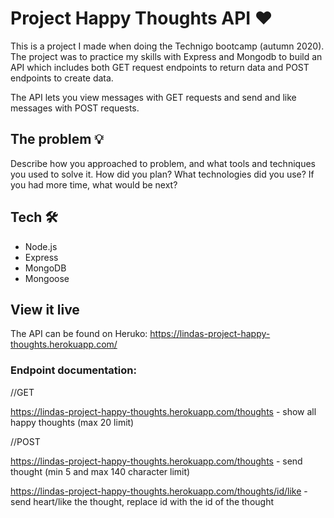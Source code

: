# Project Happy Thoughts API ❤️

This is a project I made when doing the Technigo bootcamp (autumn 2020). The project was to practice my skills with Express and Mongodb to build an API which includes both GET request endpoints to return data and POST endpoints to create data.

The API lets you view messages with GET requests and send and like messages with POST requests.

## The problem 💡

Describe how you approached to problem, and what tools and techniques you used to solve it. How did you plan? What technologies did you use? If you had more time, what would be next?

## Tech 🛠

- Node.js
- Express
- MongoDB
- Mongoose

## View it live

The API can be found on Heruko: https://lindas-project-happy-thoughts.herokuapp.com/

### Endpoint documentation:

//GET

https://lindas-project-happy-thoughts.herokuapp.com/thoughts - show all happy thoughts (max 20 limit)

//POST

https://lindas-project-happy-thoughts.herokuapp.com/thoughts - send thought (min 5 and max 140 character limit)

https://lindas-project-happy-thoughts.herokuapp.com/thoughts/id/like - send heart/like the thought, replace id with the id of the thought
